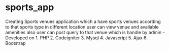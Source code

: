 # sports_app
Creating Sports venues application which a have sports venues according to that sports type in different location user can view venue and available amenities  also user can post query to that venue which is handle by admin  -  Developed on 1. PHP 2. Codeigniter 3. Mysql 4. Javascript 5. Ajax 6. Bootstrap 
